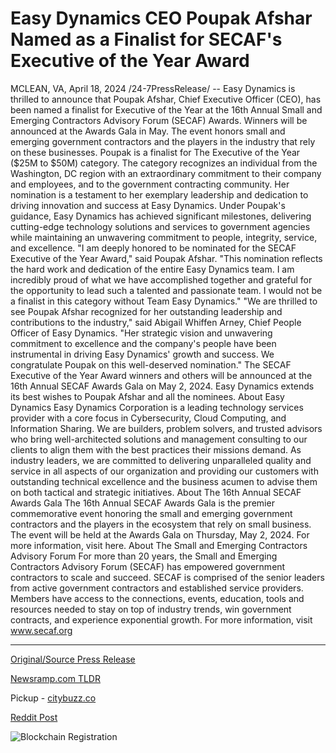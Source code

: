 # Easy Dynamics CEO Poupak Afshar Named as a Finalist for SECAF's Executive of the Year Award

MCLEAN, VA, April 18, 2024 /24-7PressRelease/ -- Easy Dynamics is thrilled to announce that Poupak Afshar, Chief Executive Officer (CEO), has been named a finalist for Executive of the Year at the 16th Annual Small and Emerging Contractors Advisory Forum (SECAF) Awards. Winners will be announced at the Awards Gala in May. The event honors small and emerging government contractors and the players in the industry that rely on these businesses.   Poupak is a finalist for The Executive of the Year ($25M to $50M) category. The category recognizes an individual from the Washington, DC region with an extraordinary commitment to their company and employees, and to the government contracting community. Her nomination is a testament to her exemplary leadership and dedication to driving innovation and success at Easy Dynamics. Under Poupak's guidance, Easy Dynamics has achieved significant milestones, delivering cutting-edge technology solutions and services to government agencies while maintaining an unwavering commitment to people, integrity, service, and excellence.  "I am deeply honored to be nominated for the SECAF Executive of the Year Award," said Poupak Afshar. "This nomination reflects the hard work and dedication of the entire Easy Dynamics team. I am incredibly proud of what we have accomplished together and grateful for the opportunity to lead such a talented and passionate team. I would not be a finalist in this category without Team Easy Dynamics."   "We are thrilled to see Poupak Afshar recognized for her outstanding leadership and contributions to the industry," said Abigail Whiffen Arney, Chief People Officer of Easy Dynamics. "Her strategic vision and unwavering commitment to excellence and the company's people have been instrumental in driving Easy Dynamics' growth and success. We congratulate Poupak on this well-deserved nomination."   The SECAF Executive of the Year Award winners and others will be announced at the 16th Annual SECAF Awards Gala on May 2, 2024. Easy Dynamics extends its best wishes to Poupak Afshar and all the nominees.  About Easy Dynamics  Easy Dynamics Corporation is a leading technology services provider with a core focus in Cybersecurity, Cloud Computing, and Information Sharing. We are builders, problem solvers, and trusted advisors who bring well-architected solutions and management consulting to our clients to align them with the best practices their missions demand. As industry leaders, we are committed to delivering unparalleled quality and service in all aspects of our organization and providing our customers with outstanding technical excellence and the business acumen to advise them on both tactical and strategic initiatives.   About The 16th Annual SECAF Awards Gala  The 16th Annual SECAF Awards Gala is the premier commemorative event honoring the small and emerging government contractors and the players in the ecosystem that rely on small business. The event will be held at the Awards Gala on Thursday, May 2, 2024. For more information, visit here.   About The Small and Emerging Contractors Advisory Forum  For more than 20 years, the Small and Emerging Contractors Advisory Forum (SECAF) has empowered government contractors to scale and succeed. SECAF is comprised of the senior leaders from active government contractors and established service providers. Members have access to the connections, events, education, tools and resources needed to stay on top of industry trends, win government contracts, and experience exponential growth. For more information, visit www.secaf.org 

---

[Original/Source Press Release](https://www.24-7pressrelease.com/press-release/510151/easy-dynamics-ceo-poupak-afshar-named-as-a-finalist-for-secafs-executive-of-the-year-award)
                    

[Newsramp.com TLDR](https://newsramp.com/curated-news/easy-dynamics-ceo-poupak-afshar-named-finalist-for-executive-of-the-year-at-16th-annual-secaf-awards/f30c4dabe5247ed9d44a70d6e4c0f458) 


Pickup - [citybuzz.co](https://citybuzz.co/2024/04/18/easy-dynamics-ceo-poupak-afshar-recognized-as-finalist-for-secaf-s-executive-of-the-year-award)
 



[Reddit Post](https://www.reddit.com/r/AwardsAndRecognition/comments/1c6x8q9/easy_dynamics_ceo_poupak_afshar_named_finalist/) 



![Blockchain Registration](https://cdn.newsramp.app/24-7PressRelease/qrcode/244/18/yarnkkI6.webp)